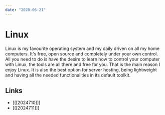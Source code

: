 ```yaml
---
date: "2020-06-21"
---
```


# Linux

Linux is my favourite operating system and my daily driven on all my home computers. It's free, open source and completely under your own control. All you need to do is have the desire to learn how to control your computer with Linux, the tools are all there and free for you. That is the main reason I enjoy Linux. It is also the best option for server hosting, being lightweight and having all the needed functionalities in its default toolkit.

## Links

* [[[2024710]]]
* [[[2024711]]]
